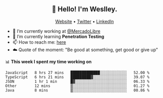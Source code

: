 <h2 align="center">👋 Hello! I'm Weslley.</h2>
<p align="center">
  <a href="http://weslleyneri.com.br">Website</a> •
  <a href="https://twitter.com/Weslley_Neri">Twitter</a> •
  <a href="https://www.linkedin.com/in/weslley-neri-3658908b">LinkedIn</a>
</p>


- 🔭 I’m currently working at [@MercadoLibre](https://github.com/mercadolibre)
- 🌱 I’m currently learning **Penetration Testing**
- 📫 How to reach me: [here](mailto:weslley39@gmail.com)
- ☁️ Quote of the moment: "Be good at something, get good or give up"

📊 **This week I spent my time working on**
<!--START_SECTION:waka-->
```text
JavaScript   8 hrs 27 mins   █████████████░░░░░░░░░░░░   52.00 % 
TypeScript   6 hrs 21 mins   █████████▓░░░░░░░░░░░░░░░   39.07 % 
JSON         1 hr 1 min      █▓░░░░░░░░░░░░░░░░░░░░░░░   06.33 % 
Other        12 mins         ▒░░░░░░░░░░░░░░░░░░░░░░░░   01.27 % 
Java         8 mins          ▒░░░░░░░░░░░░░░░░░░░░░░░░   00.86 % 
```
<!--END_SECTION:waka-->

<!-- Inspired by https://github.com/gruselhaus/gruselhaus -->